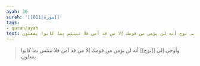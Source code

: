 ```yaml
---
ayah: 36
surah: '[[011|سورة]]'
tags:
- quran/ayah
text: وأوحي إلى نوح أنه لن يؤمن من قومك إلا من قد آمن فلا تبتئس بما كانوا يفعلون
---
```

> وأوحي إلى [[نوح]] أنه لن يؤمن من قومك إلا من قد آمن فلا تبتئس بما كانوا يفعلون
